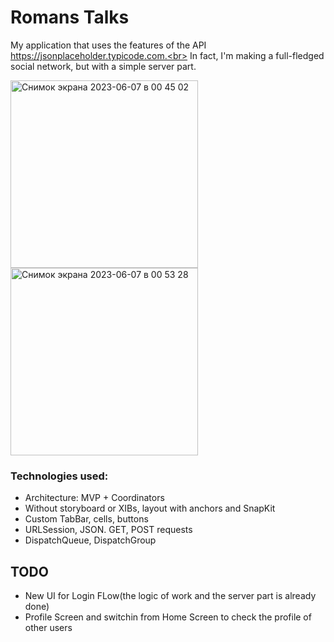 # Romans Talks
My application that uses the features of the API https://jsonplaceholder.typicode.com.<br>
In fact, I'm making a full-fledged social network, but with a simple server part.


<img width="300" alt="Снимок экрана 2023-06-07 в 00 45 02" src="https://github.com/VladEnbaev/RomansTalks/assets/116029905/bd2bad7b-65d4-4db7-9ea4-f7983a41b12c">

<img width="300" alt="Снимок экрана 2023-06-07 в 00 53 28" src="https://github.com/VladEnbaev/RomansTalks/assets/116029905/156d3506-66eb-4bb3-b783-1c56871353a0">


### Technologies used:
* Architecture: MVP + Coordinators
* Without storyboard or XIBs, layout with anchors and SnapKit
* Custom TabBar, cells, buttons
* URLSession, JSON. GET, POST requests
* DispatchQueue, DispatchGroup

## TODO 
* New UI for Login FLow(the logic of work and the server part is already done)
* Profile Screen and switchin from Home Screen to check the profile of other users
